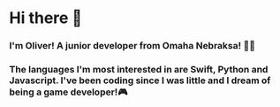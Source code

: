 # Hi there 👋

### I'm Oliver! A junior developer from Omaha Nebraksa! 🙇‍♂️

### The languages I'm most interested in are Swift, Python and Javascript. I've been coding since I was little and I dream of being a game developer!🎮


# 

<!--
**/oliverwilsonwebb** is a ✨ _special_ ✨ repository because its `README.md` (this file) appears on your GitHub profile.

Here are some ideas to get you started:

- 🔭 I’m currently working on ...
- 🌱 I’m currently learning ...
- 👯 I’m looking to collaborate on ...
- 🤔 I’m looking for help with ...
- 💬 Ask me about ...
- 📫 How to reach me: ...
- 😄 Pronouns: ...
- ⚡ Fun fact: ...
-->
